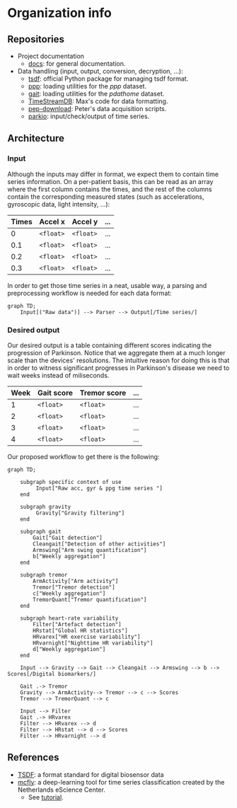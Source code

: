 # Organization info

## Repositories

- Project documentation
    - [docs](https://github.com/biomarkersParkinson/docs): for general documentation.
- Data handling (input, output, conversion, decryption, ...):
    - [tsdf](https://github.com/biomarkersParkinson/tsdf): official Python package for managing tsdf format.
    - [ppp](https://github.com/biomarkersParkinson/ppp): loading utilities for the _ppp_ dataset.
    - [gait](https://github.com/biomarkersParkinson/gait): loading utilities for the _pdathome_ dataset.
    - [TimeStreamDB](https://github.com/biomarkersParkinson/TimeStreamDB): Max's code for data formatting.
    - [pep-download](https://github.com/biomarkersParkinson/pep-download): Peter's data acquisition scripts.
    - [parkio](https://github.com/biomarkersParkinson/parkio): input/check/output of time series.

## Architecture

### Input

Although the inputs may differ in format, we expect them to contain time series information. On a per-patient basis, this can be read as an array where the first column contains the times, and the rest of the columns contain the corresponding measured states (such as accelerations, gyroscopic data, light intensity, ...):

| Times | Accel x   | Accel y   | ... |
|-------|-----------|-----------|-----|
| 0     | `<float>` | `<float>` | ... |
| 0.1   | `<float>` | `<float>` | ... |
| 0.2   | `<float>` | `<float>` | ... |
| 0.3   | `<float>` | `<float>` | ... |

In order to get those time series in a neat, usable way, a parsing and preprocessing workflow is needed for each data format:

```mermaid
graph TD;
    Input[("Raw data")] --> Parser --> Output[/Time series/]
```

### Desired output

Our desired output is a table containing different scores indicating the progression of Parkinson. Notice that we aggregate them at a much longer scale than the devices' resolutions. The intuitive reason for doing this is that in order to witness significant progresses in Parkinson's disease we need to wait weeks instead of miliseconds.

| Week | Gait score | Tremor score | ... |
|------|------------|--------------|-----|
| 1    | `<float>`  | `<float>`    | ... |
| 2    | `<float>`  | `<float>`    | ... |
| 3    | `<float>`  | `<float>`    | ... |
| 4    | `<float>`  | `<float>`    | ... |

Our proposed workflow to get there is the following:

```mermaid
graph TD;

    subgraph specific context of use
         Input["Raw acc, gyr & ppg time series "]
    end

    subgraph gravity
         Gravity["Gravity filtering"]
    end

    subgraph gait
        Gait["Gait detection"]
        Cleangait["Detection of other activities"]
        Armswing["Arm swing quantification"]
        b["Weekly aggregation"]
    end

    subgraph tremor
        ArmActivity["Arm activity"]
        Tremor["Tremor detection"]
        c["Weekly aggregation"]
        TremorQuant["Tremor quantification"]
    end

    subgraph heart-rate variability
        Filter["Artefact detection"]
        HRstat["Global HR statistics"]
        HRvarex["HR exercise variability"]
        HRvarnight["Nighttime HR variability"]
        d["Weekly aggregation"]
    end

    Input --> Gravity --> Gait --> Cleangait --> Armswing --> b --> Scores[/Digital biomarkers/]

    Gait .-> Tremor
    Gravity --> ArmActivity--> Tremor --> c --> Scores
    Tremor --> TremorQuant --> c

    Input --> Filter
    Gait .-> HRvarex
    Filter --> HRvarex --> d
    Filter --> HRstat --> d --> Scores
    Filter --> HRvarnight --> d
```

## References

- [TSDF](https://arxiv.org/abs/2211.11294): a format standard for digital biosensor data
- [mcfly](https://github.com/NLeSC/mcfly): a deep-learning tool for time series classification created by the Netherlands eScience Center.
    - See [tutorial](https://blog.esciencecenter.nl/mcfly-an-easy-to-use-tool-for-deep-learning-for-time-series-classification-b2ee6b9419c2).
